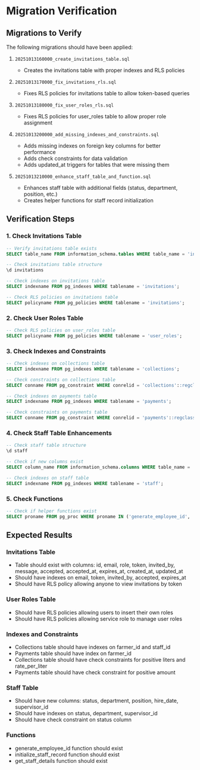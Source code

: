 # Migration Verification

## Migrations to Verify

The following migrations should have been applied:

1. `20251013160000_create_invitations_table.sql`
   - Creates the invitations table with proper indexes and RLS policies

2. `20251013170000_fix_invitations_rls.sql`
   - Fixes RLS policies for invitations table to allow token-based queries

3. `20251013180000_fix_user_roles_rls.sql`
   - Fixes RLS policies for user_roles table to allow proper role assignment

4. `20251013200000_add_missing_indexes_and_constraints.sql`
   - Adds missing indexes on foreign key columns for better performance
   - Adds check constraints for data validation
   - Adds updated_at triggers for tables that were missing them

5. `20251013210000_enhance_staff_table_and_function.sql`
   - Enhances staff table with additional fields (status, department, position, etc.)
   - Creates helper functions for staff record initialization

## Verification Steps

### 1. Check Invitations Table
```sql
-- Verify invitations table exists
SELECT table_name FROM information_schema.tables WHERE table_name = 'invitations';

-- Check invitations table structure
\d invitations

-- Check indexes on invitations table
SELECT indexname FROM pg_indexes WHERE tablename = 'invitations';

-- Check RLS policies on invitations table
SELECT policyname FROM pg_policies WHERE tablename = 'invitations';
```

### 2. Check User Roles Table
```sql
-- Check RLS policies on user_roles table
SELECT policyname FROM pg_policies WHERE tablename = 'user_roles';
```

### 3. Check Indexes and Constraints
```sql
-- Check indexes on collections table
SELECT indexname FROM pg_indexes WHERE tablename = 'collections';

-- Check constraints on collections table
SELECT conname FROM pg_constraint WHERE conrelid = 'collections'::regclass;

-- Check indexes on payments table
SELECT indexname FROM pg_indexes WHERE tablename = 'payments';

-- Check constraints on payments table
SELECT conname FROM pg_constraint WHERE conrelid = 'payments'::regclass;
```

### 4. Check Staff Table Enhancements
```sql
-- Check staff table structure
\d staff

-- Check if new columns exist
SELECT column_name FROM information_schema.columns WHERE table_name = 'staff' AND column_name IN ('status', 'department', 'position', 'hire_date', 'supervisor_id');

-- Check indexes on staff table
SELECT indexname FROM pg_indexes WHERE tablename = 'staff';
```

### 5. Check Functions
```sql
-- Check if helper functions exist
SELECT proname FROM pg_proc WHERE proname IN ('generate_employee_id', 'initialize_staff_record', 'get_staff_details');
```

## Expected Results

### Invitations Table
- Table should exist with columns: id, email, role, token, invited_by, message, accepted, accepted_at, expires_at, created_at, updated_at
- Should have indexes on email, token, invited_by, accepted, expires_at
- Should have RLS policy allowing anyone to view invitations by token

### User Roles Table
- Should have RLS policies allowing users to insert their own roles
- Should have RLS policies allowing service role to manage user roles

### Indexes and Constraints
- Collections table should have indexes on farmer_id and staff_id
- Payments table should have index on farmer_id
- Collections table should have check constraints for positive liters and rate_per_liter
- Payments table should have check constraint for positive amount

### Staff Table
- Should have new columns: status, department, position, hire_date, supervisor_id
- Should have indexes on status, department, supervisor_id
- Should have check constraint on status column

### Functions
- generate_employee_id function should exist
- initialize_staff_record function should exist
- get_staff_details function should exist